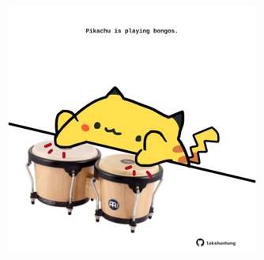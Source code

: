 <!-- built at 19/09/2024, 06:00:47 UTC -->
<p align="center">
  <img width="500" height="500" src="./ReadmeImage.svg">
</p>
